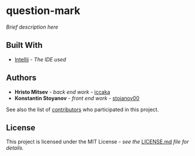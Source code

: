 # question-mark

*Brief description here*

## Built With

* [Intellij](https://www.jetbrains.com/idea/) - *The IDE used*

## Authors

* **Hristo Mitsev** - *back end work* - [iccaka](https://github.com/iccaka)
* **Konstantin Stoyanov** - *front end work* - [stoianov00](https://github.com/stoianov00)

See also the list of [contributors](https://github.com/iccaka/question-mark/graphs/contributors) who participated in this project.

## License

This project is licensed under the MIT License - *see the* [LICENSE.md](https://github.com/iccaka/question-mark/blob/master/LICENSE.md) *file for details.*
